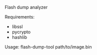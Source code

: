 Flash dump analyzer

Requirements:
* libssl
* pycrypto
* hashlib

Usage: flash-dump-tool path/to/image.bin
